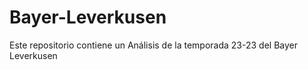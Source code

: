 # Bayer-Leverkusen
Este repositorio contiene un Análisis de la temporada 23-23 del Bayer Leverkusen
